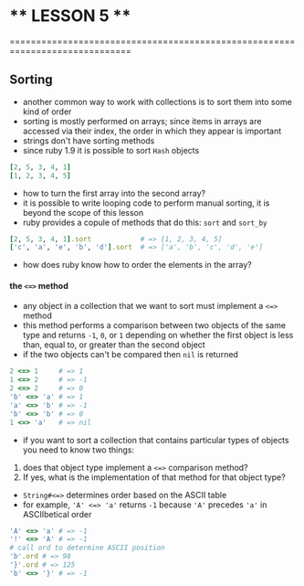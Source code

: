 # ** LESSON 5 **

=============================================================================

## **Sorting**

- another common way to work with collections is to sort them into some kind of order
- sorting is mostly performed on arrays; since items in arrays are accessed via their index, the order in which they appear is important
- strings don't have sorting methods
- since ruby 1.9 it is possible to sort `Hash` objects
```ruby
[2, 5, 3, 4, 1]
[1, 2, 3, 4, 5]
```
- how to turn the first array into the second array?
- it is possible to write looping code to perform manual sorting, it is beyond the scope of this lesson
- ruby provides a copule of methods that do this: `sort` and `sort_by`
```ruby
[2, 5, 3, 4, 1].sort            # => [1, 2, 3, 4, 5]
['c', 'a', 'e', 'b', 'd'].sort  # => ['a', 'b', 'c', 'd', 'e']
```
- how does ruby know how to order the elements in the array?

#### the `<=>` method

- any object in a collection that we want to sort must implement a `<=>` method
- this method performs a comparison between two objects of the same type and returns `-1`, `0`, or `1` depending on whether the first object is less than, equal to, or greater than the second object
- if the two objects can't be compared then `nil` is returned
```ruby
2 <=> 1     # => 1
1 <=> 2     # => -1
2 <=> 2     # => 0
'b' <=> 'a' # => 1
'a' <=> 'b' # => -1
'b' <=> 'b' # => 0
1 <=> 'a'   # => nil
```
- if you want to sort a collection that contains particular types of objects you need to know two things:
1. does that object type implement a `<=>` comparison method?
2. If yes, what is the implementation of that method for that object type?
- `String#<=>` determines order based on the ASCII table
- for example, `'A' <=> 'a'` returns `-1` because `'A'` precedes `'a'` in ASCIIbetical order
```ruby
'A' <=> 'a' # => -1
'!' <=> 'A' # => -1
# call ord to determine ASCII position
'b'.ord # => 98
'}'.ord # => 125
'b' <=> '}' # => -1
```

